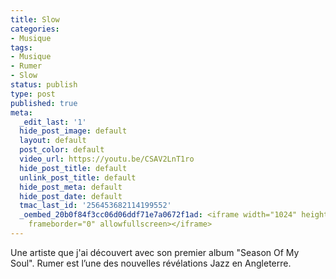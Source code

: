 ```yaml
---
title: Slow
categories:
- Musique
tags:
- Musique
- Rumer
- Slow
status: publish
type: post
published: true
meta:
  _edit_last: '1'
  hide_post_image: default
  layout: default
  post_color: default
  video_url: https://youtu.be/CSAV2LnT1ro
  hide_post_title: default
  unlink_post_title: default
  hide_post_meta: default
  hide_post_date: default
  tmac_last_id: '256453682114199552'
  _oembed_20b0f84f3cc06d06ddf71e7a0672f1ad: <iframe width="1024" height="576" src="https://www.youtube.com/embed/CSAV2LnT1ro?fs=1&feature=oembed"
    frameborder="0" allowfullscreen></iframe>
---
```

Une artiste que j'ai découvert avec son premier album "Season Of My Soul". Rumer est l’une des nouvelles révélations Jazz en Angleterre.

